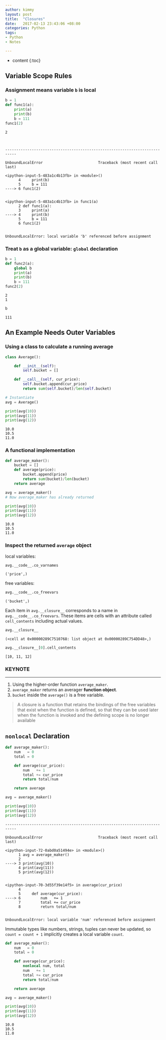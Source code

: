 ```yaml
---
author: kimmy
layout: post
title:  "Closures"
date:   2017-02-13 23:43:06 +08:00
categories: Python
tags:
- Python
- Notes

---
```



* content
{:toc}


## Variable Scope Rules

### Assignment means variable `b` is local


```python
b = 1
def func1(a):
    print(a)
    print(b)
    b = 111
func1(2)
```

    2



    ---------------------------------------------------------------------------

    UnboundLocalError                         Traceback (most recent call last)

    <ipython-input-5-483a1c4b13fb> in <module>()
          4     print(b)
          5     b = 111
    ----> 6 func1(2)


    <ipython-input-5-483a1c4b13fb> in func1(a)
          2 def func1(a):
          3     print(a)
    ----> 4     print(b)
          5     b = 111
          6 func1(2)


    UnboundLocalError: local variable 'b' referenced before assignment


### Treat `b` as a global variable: `global` declaration


```python
b = 1
def func2(a):
    global b
    print(a)
    print(b)
    b = 111
func2(2)
```

    2
    1



```python
b
```




    111



## An Example Needs Outer Variables

### Using a class to calculate a running average


```python
class Average():

    def __init__(self):
        self.bucket = []

    def __call__(self, cur_price):
        self.bucket.append(cur_price)
        return sum(self.bucket)/len(self.bucket)

```


```python
# Instantiate
avg = Average()

print(avg(10))
print(avg(11))
print(avg(12))
```

    10.0
    10.5
    11.0


### A functional implementation


```python
def average_maker():
    bucket = []
    def average(price):
        bucket.append(price)
        return sum(bucket)/len(bucket)
    return average
```


```python
avg = average_maker()
# Now average_maker has already returned

print(avg(10))
print(avg(11))
print(avg(12))
```

    10.0
    10.5
    11.0


### Inspect the returned `average` object

local variables:


```python
avg.__code__.co_varnames
```




    ('price',)



free variables:


```python
avg.__code__.co_freevars
```




    ('bucket',)



Each item in `avg.__closure__` corresponds to a name in `avg.__code__.co_freevars`.
These items are cells with an attribute called `cell_contents` including actual values.


```python
avg.__closure__
```




    (<cell at 0x00000289C7510768: list object at 0x00000289C754DD48>,)




```python
avg.__closure__[0].cell_contents
```




    [10, 11, 12]



### KEYNOTE
---
1. Using the higher-order function `average_maker`.
2. `average_maker` returns an averager **function object**.
3. `bucket` inside the `average()` is a free variable.

> A closure is a function that retains the bindings of the free variables that
exist when the function is defined, so that they can be used later when the function is
invoked and the defining scope is no longer available

## `nonlocal` Declaration


```python
def average_maker():
    num   = 0
    total = 0

    def average(cur_price):
        num   += 1
        total += cur_price
        return total/num

    return average
```


```python
avg = average_maker()

print(avg(10))
print(avg(11))
print(avg(12))
```


    ---------------------------------------------------------------------------

    UnboundLocalError                         Traceback (most recent call last)

    <ipython-input-72-0abd0a51494e> in <module>()
          1 avg = average_maker()
          2
    ----> 3 print(avg(10))
          4 print(avg(11))
          5 print(avg(12))


    <ipython-input-70-3d55f39e14f5> in average(cur_price)
          4
          5     def average(cur_price):
    ----> 6         num   += 1
          7         total += cur_price
          8         return total/num


    UnboundLocalError: local variable 'num' referenced before assignment


Immutable types like numbers, strings, tuples can never be updated, so
`count = count + 1` implicitly creates a local variable `count`.


```python
def average_maker():
    num   = 0
    total = 0

    def average(cur_price):
        nonlocal num, total
        num   += 1
        total += cur_price
        return total/num

    return average
```


```python
avg = average_maker()

print(avg(10))
print(avg(11))
print(avg(12))
```

    10.0
    10.5
    11.0
